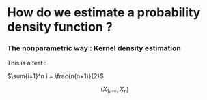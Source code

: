 # How do we estimate a probability density function ?

### The nonparametric way : Kernel density estimation

This is a test :

$\sum{i=1}^n i = \frac{n(n+1)}{2}$

$$(X_1,\ldots,X_n)$$